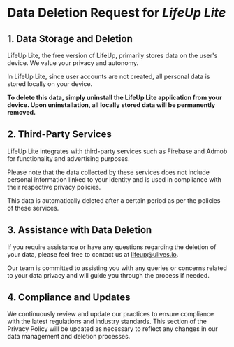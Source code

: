 # Data Deletion Request for *LifeUp Lite*

## 1. Data Storage and Deletion

LifeUp Lite, the free version of LifeUp, primarily stores data on the user's device. We value your privacy and autonomy.

In LifeUp Lite, since user accounts are not created, all personal data is stored locally on your device.

**To delete this data, simply uninstall the LifeUp Lite application from your device. Upon uninstallation, all locally stored data will be permanently removed.**

## 2. Third-Party Services

LifeUp Lite integrates with third-party services such as Firebase and Admob for functionality and advertising purposes.

Please note that the data collected by these services does not include personal information linked to your identity and is used in compliance with their respective privacy policies.

This data is automatically deleted after a certain period as per the policies of these services.

## 3. Assistance with Data Deletion

If you require assistance or have any questions regarding the deletion of your data, please feel free to contact us at lifeup@ulives.io.

Our team is committed to assisting you with any queries or concerns related to your data privacy and will guide you through the process if needed.

## 4. Compliance and Updates

We continuously review and update our practices to ensure compliance with the latest regulations and industry standards. This section of the Privacy Policy will be updated as necessary to reflect any changes in our data management and deletion processes.
